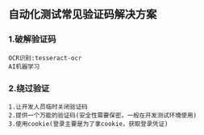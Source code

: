 ## 自动化测试常见验证码解决方案
### 1.破解验证码
    OCR识别:tesseract-ocr
    AI机器学习
### 2.绕过验证
    1.让开发人员临时关闭验证码
    2.提供一个万能的验证码(安全性需要保密，一般在开发测试环境使用)
    3.使用cookie(登录主要是为了拿cookie，获取登录凭证)